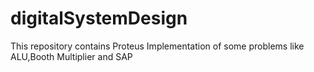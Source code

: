 # digitalSystemDesign
This repository contains Proteus Implementation of some problems like ALU,Booth Multiplier and SAP
